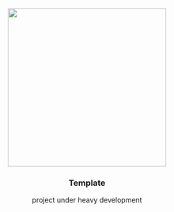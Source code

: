 <div align='center'>
    <br/>
    <br/>
    <img src='' width='320px'>
    <br/>
    <h3>Template</h3>
    <p>project under heavy development</p>
    <br/>
    <br/>
</div>
